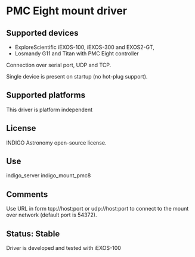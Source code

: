 # PMC Eight mount driver

## Supported devices

* ExploreScientific iEXOS-100, iEXOS-300 and EXOS2-GT, 
* Losmandy G11 and Titan with PMC Eight controller

Connection over serial port, UDP and TCP.

Single device is present on startup (no hot-plug support).

## Supported platforms

This driver is platform independent

## License

INDIGO Astronomy open-source license.

## Use

indigo_server indigo_mount_pmc8

## Comments

Use URL in form tcp://host:port or udp://host:port to connect to the mount over network (default port is 54372).

## Status: Stable

Driver is developed and tested with iEXOS-100
